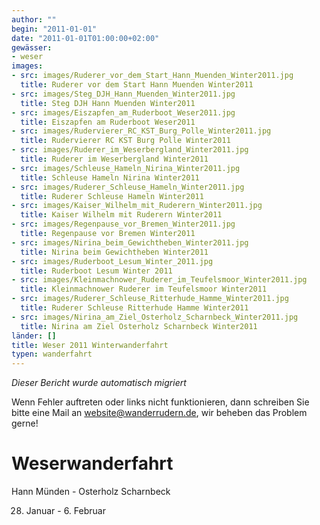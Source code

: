 ```yaml
---
author: ""
begin: "2011-01-01"
date: "2011-01-01T01:00:00+02:00"
gewässer:
- weser
images:
- src: images/Ruderer_vor_dem_Start_Hann_Muenden_Winter2011.jpg
  title: Ruderer vor dem Start Hann Muenden Winter2011
- src: images/Steg_DJH_Hann_Muenden_Winter2011.jpg
  title: Steg DJH Hann Muenden Winter2011
- src: images/Eiszapfen_am_Ruderboot_Weser2011.jpg
  title: Eiszapfen am Ruderboot Weser2011
- src: images/Rudervierer_RC_KST_Burg_Polle_Winter2011.jpg
  title: Rudervierer RC KST Burg Polle Winter2011
- src: images/Ruderer_im_Weserbergland_Winter2011.jpg
  title: Ruderer im Weserbergland Winter2011
- src: images/Schleuse_Hameln_Nirina_Winter2011.jpg
  title: Schleuse Hameln Nirina Winter2011
- src: images/Ruderer_Schleuse_Hameln_Winter2011.jpg
  title: Ruderer Schleuse Hameln Winter2011
- src: images/Kaiser_Wilhelm_mit_Ruderern_Winter2011.jpg
  title: Kaiser Wilhelm mit Ruderern Winter2011
- src: images/Regenpause_vor_Bremen_Winter2011.jpg
  title: Regenpause vor Bremen Winter2011
- src: images/Nirina_beim_Gewichtheben_Winter2011.jpg
  title: Nirina beim Gewichtheben Winter2011
- src: images/Ruderboot_Lesum_Winter_2011.jpg
  title: Ruderboot Lesum Winter 2011
- src: images/Kleinmachnower_Ruderer_im_Teufelsmoor_Winter2011.jpg
  title: Kleinmachnower Ruderer im Teufelsmoor Winter2011
- src: images/Ruderer_Schleuse_Ritterhude_Hamme_Winter2011.jpg
  title: Ruderer Schleuse Ritterhude Hamme Winter2011
- src: images/Nirina_am_Ziel_Osterholz_Scharnbeck_Winter2011.jpg
  title: Nirina am Ziel Osterholz Scharnbeck Winter2011
länder: []
title: Weser 2011 Winterwanderfahrt
typen: wanderfahrt
---
```



*Dieser Bericht wurde automatisch migriert*

Wenn Fehler auftreten oder links nicht funktionieren, dann schreiben Sie bitte eine Mail an website@wanderrudern.de, wir beheben das Problem gerne!



# Weserwanderfahrt


Hann Münden - Osterholz Scharnbeck

28. Januar - 6. Februar
